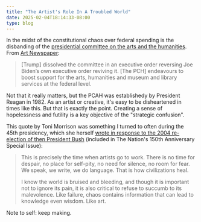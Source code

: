 ```yaml
---
title: "The Artist's Role In A Troubled World"
date: 2025-02-04T18:14:33-08:00
type: blog
---
```


In the midst of the constitutional chaos over federal spending is the disbanding of the [presidential committee on the arts and the humanities](https://en.wikipedia.org/wiki/President's_Committee_on_the_Arts_and_Humanities). From [Art Newspaper](https://www.theartnewspaper.com/2025/01/31/trump-disbands-presidential-committee-on-the-arts-and-the-humanities):

> [Trump] dissolved the committee in an executive order reversing Joe Biden’s own executive order reviving it. [The PCH] endeavours to boost support for the arts, humanities and museum and library services at the federal level.

Not that it really matters, but the PCAH was establishedy by President Reagan in 1982. As an artist or creative, it's easy to be disheartened in times like this. But that is exactly the point. Creating a sense of hopelessness and futility is a key objective of the "strategic confusion".

This quote by Toni Morrison was something I turned to often during the 45th presidency, which she herself [wrote in response to the 2004 re-election of then President Bush](https://www.thenation.com/article/archive/no-place-self-pity-no-room-fear/) (included in The Nation's 150th Anniversary Special Issue):

> This is precisely the time when artists go to work. There is no time for despair, no place for self-pity, no need for silence, no room for fear. We speak, we write, we do language. That is how civilizations heal.
>
> I know the world is bruised and bleeding, and though it is important not to ignore its pain, it is also critical to refuse to succumb to its malevolence. Like failure, chaos contains information that can lead to knowledge even wisdom. Like art.

Note to self: keep making.
